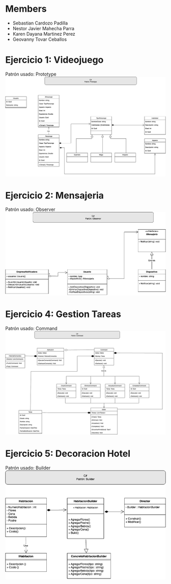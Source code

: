 # Members
- Sebastian Cardozo Padilla
- Nestor Javier Mahecha Parra
- Karen Dayana Martinez Perez
- Geovanny Tovar Ceballos

# Ejercicio 1: Videojuego
Patrón usado: Prototype
![Diagrama de clases](Tarea2-Videojuego.png)
# Ejercicio 2: Mensajeria
Patrón usado: Observer
![Diagrama de clases](Tarea2-Mensajeria.png)
# Ejercicio 4: Gestion Tareas
Patrón usado: Command
![Diagrama de clases](Tarea2-GestionTareas.png)
# Ejercicio 5: Decoracion Hotel
Patrón usado: Builder
![Diagrama de clases](Tarea2-DecoracionHotel.png)
